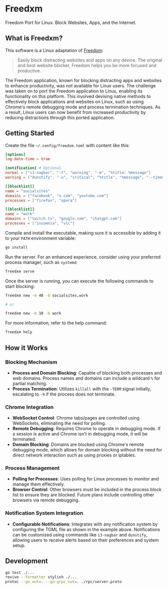 # Freedxm

Freedom Port for Linux. Block Websites, Apps, and the Internet.

## What is Freedxm?

This software is a Linux adaptation of [Freedom](https://freedom.to/):

> Easily block distracting websites and apps on any device. The original and best website blocker, Freedom helps you be more focused and productive.

The Freedom application, known for blocking distracting apps and websites to enhance productivity, was not available for Linux users. The challenge was taken on to port the Freedom application to Linux, enabling its functionality on this platform. This involved devising native methods to effectively block applications and websites on Linux, such as using Chrome's remote debugging mode and process termination techniques. As a result, Linux users can now benefit from increased productivity by reducing distractions through this ported application.

## Getting Started

Create the file `~/.config/freedxm.toml` with content like this:

```toml
[options]
log-date-time = true

[notification] # Optional
normal = ["i3-nagbar", "-t", "warning", "-m", "%title: %message"]
warning = ["dunstify", "-u", "critical", "%title", "%message", "--timeout", "2000"]

[[blocklist]]
name = "socialsites"
domains = ["facebook", "x.com", "youtube.com"]
processes = ["firefox", "opera"]

[[blocklist]]
name = "work"
domains = ["twitch.tv", "google.com", "chatgpt.com"]
processes = ["insomnia", "vlc"]
```

Compile and install the executable, making sure it is accessible by adding it to your `PATH` environment variable:

```sh
go install
```

Run the server. For an enhanced experience, consider using your preferred process manager, such as `systemd`:

```sh
freedxm serve
```

Once the server is running, you can execute the following commands to start blocking:

```sh
freedxm new -m 40 -b socialsites,work

# or

freedxm new -m 10 -b work
```

For more information, refer to the help command:

```sh
freedxm help
```

## How it Works

### Blocking Mechanism

- **Process and Domain Blocking**: Capable of blocking both processes and web domains. Process names and domains can include a wildcard `%` for partial matching.
- **Process Termination**: Utilizes `killall` with the `-TERM` signal initially, escalating to `-9` if the process does not terminate.

### Chrome Integration

- **WebSocket Control**: Chrome tabs/pages are controlled using WebSockets, eliminating the need for polling.
- **Remote Debugging**: Requires Chrome to operate in debugging mode. If a session is active and Chrome isn't in debugging mode, it will be terminated.
- **Domain Blocking**: Domains are blocked using Chrome's remote debugging mode, which allows for domain blocking without the need for direct network interaction such as using proxies or iptables.

### Process Management

- **Polling for Processes**: Uses polling for Linux processes to monitor and manage them effectively.
- **Browser Control**: Other browsers must be included in the process block list to ensure they are blocked. Future plans include controlling other browsers via remote debugging.

### Notification System Integration

- **Configurable Notifications**: Integrates with any notification system by configuring the TOML file as shown in the example above. Notifications can be customized using commands like `i3-nagbar` and `dunstify`, allowing users to receive alerts based on their preferences and system setup.

## Development

```sh
go test ./...
revive --formatter stylish ./...
protoc --go_out=. --go-grpc_out=. ./rpc/server.proto
```
